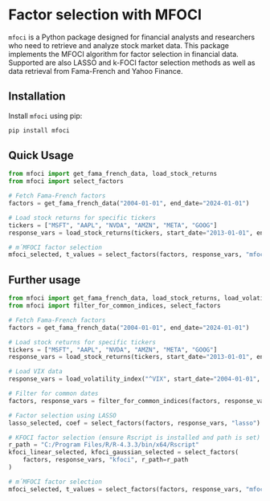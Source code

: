 # Factor selection with MFOCI

`mfoci` is a Python package designed for financial analysts and researchers who need to retrieve and analyze stock market data.
 This package implements the MFOCI algorithm for factor selection in financial data. Supported are also LASSO and k-FOCI factor selection methods as well as data retrieval from Fama-French and Yahoo Finance.

## Installation

Install `mfoci` using pip:

```bash
pip install mfoci
```


## Quick Usage

```python
from mfoci import get_fama_french_data, load_stock_returns
from mfoci import select_factors

# Fetch Fama-French factors
factors = get_fama_french_data("2004-01-01", end_date="2024-01-01")

# Load stock returns for specific tickers
tickers = ["MSFT", "AAPL", "NVDA", "AMZN", "META", "GOOG"]
response_vars = load_stock_returns(tickers, start_date="2013-01-01", end_date="2024-01-01")

# m´MFOCI factor selection
mfoci_selected, t_values = select_factors(factors, response_vars, "mfoci")
```


## Further usage

```python
from mfoci import get_fama_french_data, load_stock_returns, load_volatility_index
from mfoci import filter_for_common_indices, select_factors

# Fetch Fama-French factors
factors = get_fama_french_data("2004-01-01", end_date="2024-01-01")

# Load stock returns for specific tickers
tickers = ["MSFT", "AAPL", "NVDA", "AMZN", "META", "GOOG"]
response_vars = load_stock_returns(tickers, start_date="2013-01-01", end_date="2024-01-01")

# Load VIX data
response_vars = load_volatility_index("^VIX", start_date="2004-01-01", end_date="2024-01-01")

# Filter for common dates
factors, response_vars = filter_for_common_indices(factors, response_vars)

# Factor selection using LASSO
lasso_selected, coef = select_factors(factors, response_vars, "lasso")

# KFOCI factor selection (ensure Rscript is installed and path is set)
r_path = "C:/Program Files/R/R-4.3.3/bin/x64/Rscript"
kfoci_linear_selected, kfoci_gaussian_selected = select_factors(
    factors, response_vars, "kfoci", r_path=r_path
)

# m´MFOCI factor selection
mfoci_selected, t_values = select_factors(factors, response_vars, "mfoci")
```

